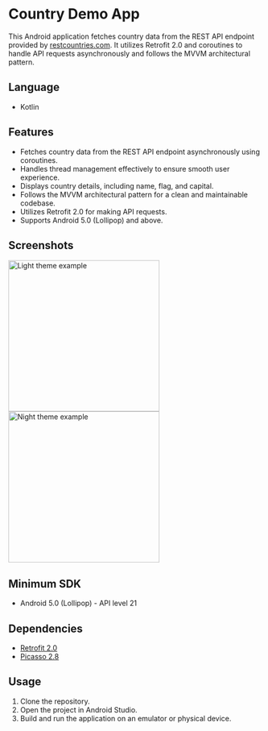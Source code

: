 # Country Demo App

This Android application fetches country data from the REST API endpoint provided by [restcountries.com](https://restcountries.com/). It utilizes Retrofit 2.0 and coroutines to handle API requests asynchronously and follows the MVVM architectural pattern.

## Language

- Kotlin

## Features

- Fetches country data from the REST API endpoint asynchronously using coroutines.
- Handles thread management effectively to ensure smooth user experience.
- Displays country details, including name, flag, and capital.
- Follows the MVVM architectural pattern for a clean and maintainable codebase.
- Utilizes Retrofit 2.0 for making API requests.
- Supports Android 5.0 (Lollipop) and above.

## Screenshots
<img src="https://github.com/EdsonSantosPerez/countries-demo-app/assets/57101318/21be3c62-7898-40f3-a1c8-3cb72d07e9b5" alt="Light theme example" height="300">
<img src="https://github.com/EdsonSantosPerez/countries-demo-app/assets/57101318/f6ec7f9e-1930-4edc-a0b4-25ceb885bd20" alt="Night theme example" height="300">



## Minimum SDK

- Android 5.0 (Lollipop) - API level 21

## Dependencies

- [Retrofit 2.0](https://square.github.io/retrofit/)
- [Picasso 2.8](https://github.com/square/picasso)

## Usage

1. Clone the repository.
2. Open the project in Android Studio.
3. Build and run the application on an emulator or physical device.

